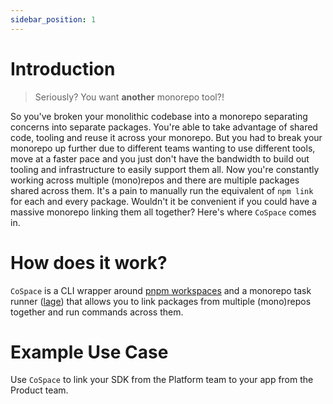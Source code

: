 ```yaml
---
sidebar_position: 1
---
```


# Introduction

> Seriously? You want **another** monorepo tool?!

So you've broken your monolithic codebase into a monorepo separating concerns into separate packages. You're able to take advantage of shared code, tooling and reuse it across your monorepo. But you had to break your monorepo up further due to different teams wanting to use different tools, move at a faster pace and you just don't have the bandwidth to build out tooling and infrastructure to easily support them all. Now you're constantly working across multiple (mono)repos and there are multiple packages shared across them. It's a pain to manually run the equivalent of `npm link` for each and every package. Wouldn't it be convenient if you could have a massive monorepo linking them all together? Here's where `CoSpace` comes in.

<!-- For example lets say you have a monorepo with an SDK from your Platfrom team, and you're working on an app from one of the Product teams.  -->

# How does it work?

`CoSpace` is a CLI wrapper around [pnpm workspaces](https://pnpm.io/workspaces) and a monorepo task runner ([lage](https://microsoft.github.io/lage/)) that allows you to link packages from multiple (mono)repos together and run commands across them.

# Example Use Case
Use `CoSpace` to link your SDK from the Platform team to your app from the Product team.

